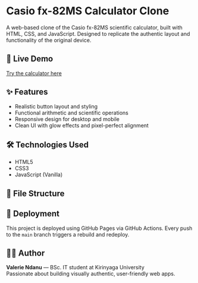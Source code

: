 # Casio fx-82MS Calculator Clone

A web-based clone of the Casio fx-82MS scientific calculator, built with HTML, CSS, and JavaScript. Designed to replicate the authentic layout and functionality of the original device.

## 🔗 Live Demo
[Try the calculator here](https://valndanu1.github.io/casio-fx82ms-clone/)

## ✨ Features
- Realistic button layout and styling
- Functional arithmetic and scientific operations
- Responsive design for desktop and mobile
- Clean UI with glow effects and pixel-perfect alignment

## 🛠️ Technologies Used
- HTML5
- CSS3
- JavaScript (Vanilla)

## 📁 File Structure

## 🚀 Deployment
This project is deployed using GitHub Pages via GitHub Actions. Every push to the `main` branch triggers a rebuild and redeploy.

## 👩‍💻 Author
**Valerie Ndanu** — BSc. IT student at Kirinyaga University  
Passionate about building visually authentic, user-friendly web apps.


